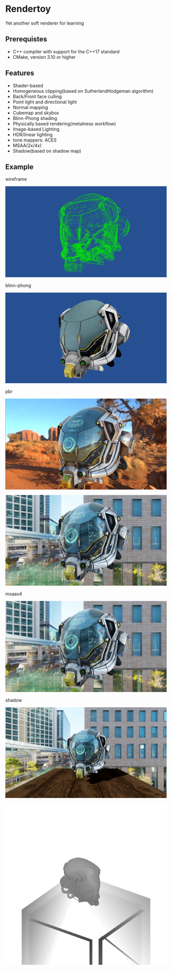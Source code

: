 # Rendertoy

Yet another soft renderer for learning

## Prerequistes
* C++ compiler with support for the C++17 standard
* CMake, version 3.10 or higher

## Features

* Shader-based
* Homogeneous clipping(based on SutherlandHodgeman algorithm)
* Back/Front face culling
* Point light and directional light
* Normal mapping
* Cubemap and skybox
* Blinn-Phong shading
* Physically based rendering(metalness workflow)
* Image-based Lighting
* HDR/linear lighting
* tone mappers: ACES
* MSAA(2x/4x)
* Shadow(based on shadow map)

## Example

wireframe

![PBR](samples/output_wireframe.png)

blinn-phong

![PBR](samples/output_0.png)

pbr

![PBR](samples/output_1.png)

![PBR](samples/output_2.png)

msaax4

![PBR](samples/output_msaax4.png)

shadow

![PBR](samples/output_shadow.png)

![PBR](samples/shadow_map.png)
